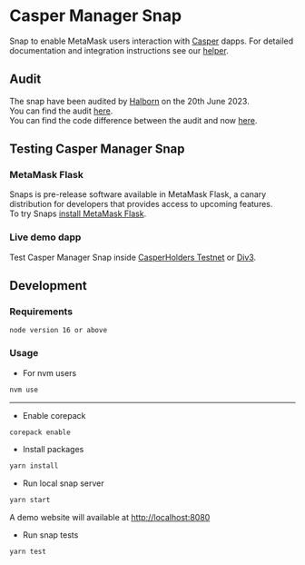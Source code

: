 # Casper Manager Snap

Snap to enable MetaMask users interaction with [Casper](https://docs.casperlabs.io/) dapps. For detailed documentation and integration instructions see our [helper](https://casperholders.github.io/casper-snap/).

## Audit

The snap have been audited by [Halborn](https://www.halborn.com/) on the 20th June 2023.  
You can find the audit [here](./audits/20_06_2023_Casper_Management_Snap_App_WebApp_Pentest_Report_Halborn_Final.pdf).  
You can find the code difference between the audit and now [here](https://github.com/casperholders/casper-snap/compare/halbornAudit...main).

## Testing Casper Manager Snap

### MetaMask Flask

Snaps is pre-release software available in MetaMask Flask, a canary distribution for developers that provides access to upcoming features.  
To try Snaps [install MetaMask Flask](https://metamask.io/flask/).  


### Live demo dapp

Test Casper Manager Snap inside [CasperHolders Testnet](https://testnet.casperholders.io/) or [Div3](https://div3.in).

## Development

### Requirements

```
node version 16 or above
```

### Usage

- For nvm users

```sh
nvm use
```

---

- Enable corepack

```sh
corepack enable
```

- Install packages

```sh
yarn install
```

- Run local snap server

```sh
yarn start
```

A demo website will available at [http://localhost:8080](http://localhost:8080)

- Run snap tests

```sh
yarn test
```
